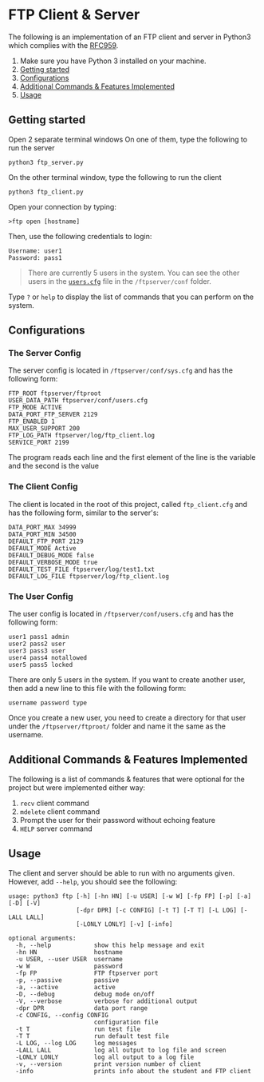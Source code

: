 # FTP Client & Server

The following is an implementation of an FTP client and server in Python3 which complies with the [RFC959](https://www.ietf.org/rfc/rfc959.txt).

1. Make sure you have Python 3 installed on your machine.
2. [Getting started](#getting-started)
3. [Configurations](#configurations)
4. [Additional Commands & Features Implemented](#additional-commands-&-features-implemented)
5. [Usage](#usage)

## Getting started


Open 2 separate terminal windows
On one of them, type the following to run the server

```
python3 ftp_server.py
```

On the other terminal window, type the following to run the client
```
python3 ftp_client.py
```

Open your connection by typing:

```
>ftp open [hostname]
```

Then, use the following credentials to login:
```
Username: user1
Password: pass1
```

> There are currently 5 users in the system. You can see the other users in the [`users.cfg`](#the-user-config) file in the `/ftpserver/conf` folder.

Type `?` or `help` to display the list of commands that you can perform on the system.

## Configurations

### The Server Config
The server config is located in `/ftpserver/conf/sys.cfg` and has the following form:

```
FTP_ROOT ftpserver/ftproot
USER_DATA_PATH ftpserver/conf/users.cfg
FTP_MODE ACTIVE
DATA_PORT_FTP_SERVER 2129
FTP_ENABLED 1
MAX_USER_SUPPORT 200
FTP_LOG_PATH ftpserver/log/ftp_client.log
SERVICE_PORT 2199
```

The program reads each line and the first element of the line is the variable and the second is the value

### The Client Config
The client is located in the root of this project, called `ftp_client.cfg` and has the following form, similar to the server's:

```
DATA_PORT_MAX 34999
DATA_PORT_MIN 34500
DEFAULT_FTP_PORT 2129
DEFAULT_MODE Active
DEFAULT_DEBUG_MODE false
DEFAULT_VERBOSE_MODE true
DEFAULT_TEST_FILE ftpserver/log/test1.txt
DEFAULT_LOG_FILE ftpserver/log/ftp_client.log
```

### The User Config
The user config is located in `/ftpserver/conf/users.cfg` and has the following form:

```
user1 pass1 admin
user2 pass2 user
user3 pass3 user
user4 pass4 notallowed
user5 pass5 locked
```
There are only 5 users in the system. If you want to create another user, then add a new line to this file with the following form:

```
username password type
```
Once you create a new user, you need to create a directory for that user under the `/ftpserver/ftproot/` folder and name it the same as the username.

## Additional Commands & Features Implemented

The following is a list of commands & features that were optional for the project but were implemented either way:

1. `recv` client command
2. `mdelete` client command
3. Prompt the user for their password without echoing feature
4. `HELP` server command

## Usage
The client and server should be able to run with no arguments given. However, add `--help`, you should see the following:

```
usage: python3 ftp [-h] [-hn HN] [-u USER] [-w W] [-fp FP] [-p] [-a] [-D] [-V]
                   [-dpr DPR] [-c CONFIG] [-t T] [-T T] [-L LOG] [-LALL LALL]
                   [-LONLY LONLY] [-v] [-info]

optional arguments:
  -h, --help            show this help message and exit
  -hn HN                hostname
  -u USER, --user USER  username
  -w W                  password
  -fp FP                FTP ftpserver port
  -p, --passive         passive
  -a, --active          active
  -D, --debug           debug mode on/off
  -V, --verbose         verbose for additional output
  -dpr DPR              data port range
  -c CONFIG, --config CONFIG
                        configuration file
  -t T                  run test file
  -T T                  run default test file
  -L LOG, --log LOG     log messages
  -LALL LALL            log all output to log file and screen
  -LONLY LONLY          log all output to a log file
  -v, --version         print version number of client
  -info                 prints info about the student and FTP client
```
